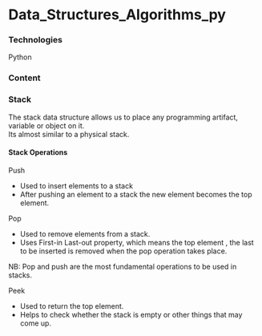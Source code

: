 # Data_Structures_Algorithms_py

### Technologies 
Python 

### Content

### Stack

The stack data structure allows us to place any programming artifact, variable or object on it.<br>
Its almost similar to a physical stack.

#### Stack Operations
Push<br>
- Used to insert elements to a stack<br>
- After pushing an element to a stack the new element becomes the top element.

Pop<br>
- Used to remove elements from a stack.<br>
- Uses First-in Last-out property, which means the top element , the last to be inserted is removed when the pop operation takes place.<br>

NB: Pop and push are the most fundamental operations to be used in stacks.

Peek<br>
- Used to return the top element.<br>
- Helps to check whether the stack is empty or other things that may come up.





